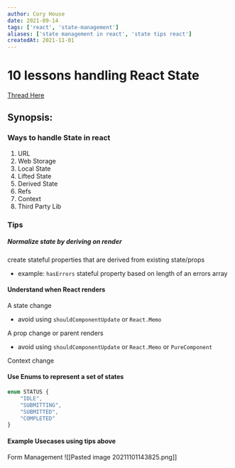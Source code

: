 ```yaml
---
author: Cory House
date: 2021-09-14
tags: ['react', 'state-management']
aliases: ['state management in react', 'state tips react']
createdAt: 2021-11-01
---
```

# 10 lessons handling React State
[](https://twitter.com/housecor/status/1437765667906854915)

[Thread Here](https://threadreaderapp.com/thread/1437765667906854915.html)

## Synopsis: 

### Ways to handle State in react
1. URL
2. Web Storage
3. Local State
4. Lifted State
5. Derived State
6. Refs
7. Context
8. Third Party Lib

### Tips
##### Normalize state by deriving on render
create stateful properties that are derived from existing state/props
- example: `hasErrors` stateful property based on length of an errors array

#### Understand when React renders
A state change
- avoid using `shouldComponentUpdate` or `React.Memo`

A prop change or parent renders
- avoid using `shouldComponentUpdate` or `React.Memo` or `PureComponent`

Context change

#### Use Enums to represent a set of states

``` typescript
enum STATUS {
	"IDLE",
	"SUBMITTING",
	"SUBMITTED",
	"COMPLETED"
}
```



#### Example Usecases using tips above
Form Management
![[Pasted image 20211101143825.png]]



















































